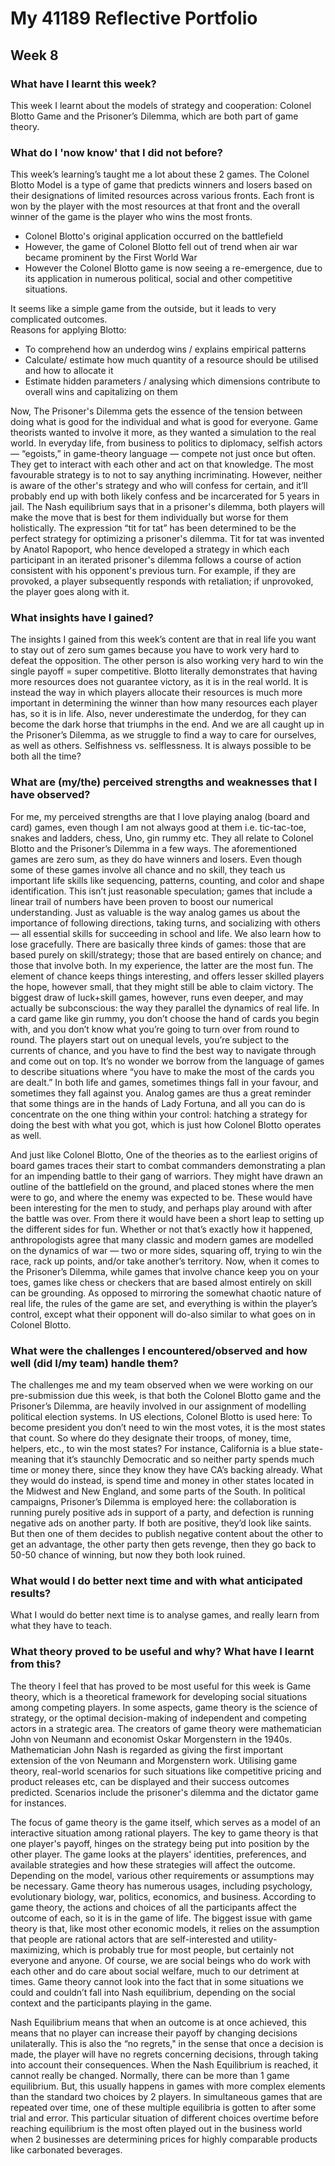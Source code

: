 # My 41189 Reflective Portfolio
## Week 8
### What have I learnt this week?
This week I learnt about the models of strategy and cooperation: Colonel Blotto Game and the Prisoner’s Dilemma, which are both part of game theory. 

### What do I 'now know' that I did not before?
This week’s learning’s taught me a lot about these 2 games. The Colonel Blotto Model is a type of game that predicts winners and losers based on their designations of limited resources across various fronts. Each front is won by the player with the most resources at that front and the overall winner of the game is the player who wins the most fronts. 
-	Colonel Blotto's original application occurred on the battlefield
-	However, the game of Colonel Blotto fell out of trend when air war became prominent by the First World War
-	However the Colonel Blotto game is now seeing a re-emergence, due to its application in numerous political, social and other competitive situations.

It seems like a simple game from the outside, but it leads to very complicated outcomes.  
Reasons for applying Blotto: 
- To comprehend how an underdog wins / explains empirical patterns 
- Calculate/ estimate how much quantity of a resource should be utilised and how to allocate it 
- Estimate hidden parameters / analysing which dimensions contribute to overall wins and capitalizing on them

Now, The Prisoner's Dilemma gets the essence of the tension between doing what is good for the individual and what is good for everyone. Game theorists wanted to involve it more, as they wanted a simulation to the real world. In everyday life, from business to politics to diplomacy, selfish actors — “egoists,” in game-theory language — compete not just once but often. They get to interact with each other and act on that knowledge. The most favourable strategy is to not to say anything incriminating. However, neither is aware of the other's strategy and who will confess for certain, and it’ll probably end up with both likely confess and be incarcerated for 5 years in jail. The Nash equilibrium says that in a prisoner's dilemma, both players will make the move that is best for them individually but worse for them holistically. The expression “tit for tat” has been determined to be the perfect strategy for optimizing a prisoner's dilemma. Tit for tat was invented by Anatol Rapoport, who hence developed a strategy in which each participant in an iterated prisoner's dilemma follows a course of action consistent with his opponent's previous turn. For example, if they are provoked, a player subsequently responds with retaliation; if unprovoked, the player goes along with it.

### What insights have I gained?
The insights I gained from this week’s content are that in real life you want to stay out of zero sum games because you have to work very hard to defeat the opposition. The other person is also working very hard to win the single payoff = super competitive. Blotto literally demonstrates that having more resources does not guarantee victory, as it is in the real world. It is instead the way in which players allocate their resources is much more important in determining the winner than how many resources each player has, so it is in life. Also, never underestimate the underdog, for they can become the dark horse that triumphs in the end. And we are all caught up in the Prisoner’s Dilemma, as we struggle to find a way to care for ourselves, as well as others. Selfishness vs. selflessness. It is always possible to be both all the time?

### What are (my/the) perceived strengths and weaknesses that I have observed?
For me, my perceived strengths are that I love playing analog (board and card) games, even though I am not always good at them i.e. tic-tac-toe, snakes and ladders, chess, Uno, gin rummy etc. They all relate to Colonel Blotto and the Prisoner’s Dilemma in a few ways. The aforementioned games are zero sum, as they do have winners and losers. Even though some of these games involve all chance and no skill, they teach us important life skills like sequencing, patterns, counting, and color and shape identification. This isn’t just reasonable speculation; games that include a linear trail of numbers have been proven to boost our numerical understanding. Just as valuable is the way analog games us about the importance of following directions, taking turns, and socializing with others — all essential skills for succeeding in school and life. We also learn how to lose gracefully. There are basically three kinds of games: those that are based purely on skill/strategy; those that are based entirely on chance; and those that involve both. In my experience, the latter are the most fun. The element of chance keeps things interesting, and offers lesser skilled players the hope, however small, that they might still be able to claim victory. The biggest draw of luck+skill games, however, runs even deeper, and may actually be subconscious: the way they parallel the dynamics of real life. In a card game like gin rummy, you don’t choose the hand of cards you begin with, and you don’t know what you’re going to turn over from round to round. The players start out on unequal levels, you’re subject to the currents of chance, and you have to find the best way to navigate through and come out on top. It’s no wonder we borrow from the language of games to describe situations where “you have to make the most of the cards you are dealt.” In both life and games, sometimes things fall in your favour, and sometimes they fall against you. Analog games are thus a great reminder that some things are in the hands of Lady Fortuna, and all you can do is concentrate on the one thing within your control: hatching a strategy for doing the best with what you got, which is just how Colonel Blotto operates as well. 

And just like Colonel Blotto, One of the theories as to the earliest origins of board games traces their start to combat commanders demonstrating a plan for an impending battle to their gang of warriors. They might have drawn an outline of the battlefield on the ground, and placed stones where the men were to go, and where the enemy was expected to be. These would have been interesting for the men to study, and perhaps play around with after the battle was over. From there it would have been a short leap to setting up the different sides for fun. Whether or not that’s exactly how it happened, anthropologists agree that many classic and modern games are modelled on the dynamics of war — two or more sides, squaring off, trying to win the race, rack up points, and/or take another’s territory. Now, when it comes to the Prisoner’s Dilemma, while games that involve chance keep you on your toes, games like chess or checkers that are based almost entirely on skill can be grounding. As opposed to mirroring the somewhat chaotic nature of real life, the rules of the game are set, and everything is within the player’s control, except what their opponent will do-also similar to what goes on in Colonel Blotto. 

### What were the challenges I encountered/observed and how well (did I/my team) handle them?
The challenges me and my team observed when we were working on our pre-submission due this week, is that both the Colonel Blotto game and the Prisoner’s Dilemma, are heavily involved in our assignment of modelling political election systems. In US elections, Colonel Blotto is used here: To become president you don’t need to win the most votes, it is the most states that count. So where do they designate their troops, of money, time, helpers, etc., to win the most states? For instance, California is a blue state-meaning that it’s staunchly Democratic and so neither party spends much time or money there, since they know they have CA’s backing already. What they would do instead, is spend time and money in other states located in the Midwest and New England, and some parts of the South. In political campaigns, Prisoner’s Dilemma is employed here: the collaboration is running purely positive ads in support of a party, and defection is running negative ads on another party. If both are positive, they’d look like saints. But then one of them decides to publish negative content about the other to get an advantage, the other party then gets revenge, then they go back to 50-50 chance of winning, but now they both look ruined. 

### What would I do better next time and with what anticipated results?
What I would do better next time is to analyse games, and really learn from what they have to teach.

### What theory proved to be useful and why? What have I learnt from this?
The theory I feel that has proved to be most useful for this week is Game theory, which is a theoretical framework for developing social situations among competing players. In some aspects, game theory is the science of strategy, or the optimal decision-making of independent and competing actors in a strategic area. The creators of game theory were mathematician John von Neumann and economist Oskar Morgenstern in the 1940s. Mathematician John Nash is regarded as giving the first important extension of the von Neumann and Morgenstern work. Utilising game theory, real-world scenarios for such situations like competitive pricing and product releases etc, can be displayed and their success outcomes predicted. Scenarios include the prisoner's dilemma and the dictator game for instances. 

The focus of game theory is the game itself, which serves as a model of an interactive situation among rational players. The key to game theory is that one player's payoff, hinges on the strategy being put into position by the other player. The game looks at the players' identities, preferences, and available strategies and how these strategies will affect the outcome. Depending on the model, various other requirements or assumptions may be necessary. Game theory has numerous usages, including psychology, evolutionary biology, war, politics, economics, and business. According to game theory, the actions and choices of all the participants affect the outcome of each, so it is in the game of life. The biggest issue with game theory is that, like most other economic models, it relies on the assumption that people are rational actors that are self-interested and utility-maximizing, which is probably true for most people, but certainly not everyone and anyone. Of course, we are social beings who do work with each other and do care about social welfare, much to our detriment at times. Game theory cannot look into the fact that in some situations we could and couldn’t fall into Nash equilibrium, depending on the social context and the participants playing in the game.  

Nash Equilibrium means that when an outcome is at once achieved, this means that no player can increase their payoff by changing decisions unilaterally. This is also the “no regrets," in the sense that once a decision is made, the player will have no regrets concerning decisions, through taking into account their consequences. When the Nash Equilibrium is reached, it cannot really be changed. Normally, there can be more than 1 game equilibrium. But, this usually happens in games with more complex elements than the standard two choices by 2 players. In simultaneous games that are repeated over time, one of these multiple equilibria is gotten to after some trial and error. This particular situation of different choices overtime before reaching equilibrium is the most often played out in the business world when 2 businesses are determining prices for highly comparable products like carbonated beverages. 
